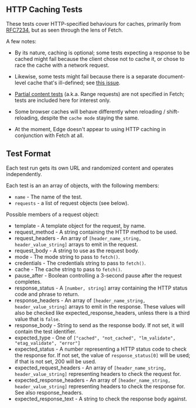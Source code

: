 ## HTTP Caching Tests

These tests cover HTTP-specified behaviours for caches, primarily from
[RFC7234](http://httpwg.org/specs/rfc7234.html), but as seen through the
lens of Fetch.

A few notes:

* By its nature, caching is optional; some tests expecting a response to be
  cached might fail because the client chose not to cache it, or chose to
  race the cache with a network request.

* Likewise, some tests might fail because there is a separate document-level
  cache that's ill-defined; see [this
  issue](https://github.com/whatwg/fetch/issues/354).

* [Partial content tests](partial.html) (a.k.a. Range requests) are not specified
  in Fetch; tests are included here for interest only.

* Some browser caches will behave differently when reloading /
  shift-reloading, despite the `cache mode` staying the same.

* At the moment, Edge doesn't appear to using HTTP caching in conjunction
  with Fetch at all.


## Test Format

Each test run gets its own URL and randomized content and operates independently.

Each test is an an array of objects, with the following members:

- `name` - The name of the test.
- `requests` - a list of request objects (see below).

Possible members of a request object:

- template - A template object for the request, by name.
- request_method - A string containing the HTTP method to be used.
- request_headers - An array of `[header_name_string, header_value_string]` arrays to
                    emit in the request.
- request_body - A string to use as the request body.
- mode - The mode string to pass to `fetch()`.
- credentials - The credentials string to pass to `fetch()`.
- cache - The cache string to pass to `fetch()`.
- pause_after - Boolean controlling a 3-second pause after the request completes.
- response_status - A `[number, string]` array containing the HTTP status code
                    and phrase to return.
- response_headers - An array of `[header_name_string, header_value_string]` arrays to
                     emit in the response. These values will also be checked like
                     expected_response_headers, unless there is a third value that is
                     `false`.
- response_body - String to send as the response body. If not set, it will contain
                  the test identifier.
- expected_type - One of `["cached", "not_cached", "lm_validate", "etag_validate", "error"]`
- expected_status - A number representing a HTTP status code to check the response for.
                    If not set, the value of `response_status[0]` will be used; if that
                    is not set, 200 will be used.
- expected_request_headers - An array of `[header_name_string, header_value_string]` representing
                              headers to check the request for.
- expected_response_headers - An array of `[header_name_string, header_value_string]` representing
                              headers to check the response for. See also response_headers.
- expected_response_text - A string to check the response body against.

